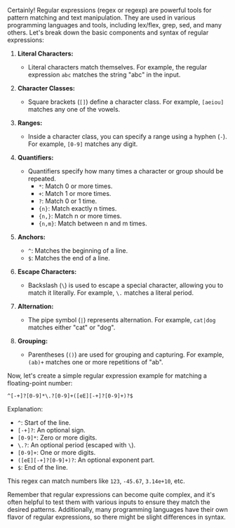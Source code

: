 Certainly! Regular expressions (regex or regexp) are powerful tools for pattern matching and text manipulation. They are used in various programming languages and tools, including lex/flex, grep, sed, and many others. Let's break down the basic components and syntax of regular expressions:

1. **Literal Characters:**

   - Literal characters match themselves. For example, the regular expression `abc` matches the string "abc" in the input.

2. **Character Classes:**

   - Square brackets (`[]`) define a character class. For example, `[aeiou]` matches any one of the vowels.

3. **Ranges:**

   - Inside a character class, you can specify a range using a hyphen (`-`). For example, `[0-9]` matches any digit.

4. **Quantifiers:**

   - Quantifiers specify how many times a character or group should be repeated.
     - `*`: Match 0 or more times.
     - `+`: Match 1 or more times.
     - `?`: Match 0 or 1 time.
     - `{n}`: Match exactly n times.
     - `{n,}`: Match n or more times.
     - `{n,m}`: Match between n and m times.

5. **Anchors:**

   - `^`: Matches the beginning of a line.
   - `$`: Matches the end of a line.

6. **Escape Characters:**

   - Backslash (`\`) is used to escape a special character, allowing you to match it literally. For example, `\.` matches a literal period.

7. **Alternation:**

   - The pipe symbol (`|`) represents alternation. For example, `cat|dog` matches either "cat" or "dog".

8. **Grouping:**
   - Parentheses (`()`) are used for grouping and capturing. For example, `(ab)+` matches one or more repetitions of "ab".

Now, let's create a simple regular expression example for matching a floating-point number:

```regex
^[-+]?[0-9]*\.?[0-9]+([eE][-+]?[0-9]+)?$
```

Explanation:

- `^`: Start of the line.
- `[-+]?`: An optional sign.
- `[0-9]*`: Zero or more digits.
- `\.?`: An optional period (escaped with `\`).
- `[0-9]+`: One or more digits.
- `([eE][-+]?[0-9]+)?`: An optional exponent part.
- `$`: End of the line.

This regex can match numbers like `123`, `-45.67`, `3.14e+10`, etc.

Remember that regular expressions can become quite complex, and it's often helpful to test them with various inputs to ensure they match the desired patterns. Additionally, many programming languages have their own flavor of regular expressions, so there might be slight differences in syntax.
